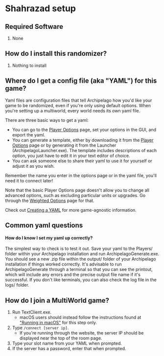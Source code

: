# Shahrazad setup

## Required Software

1. None

## How do I install this randomizer?

1. Nothing to install

## Where do I get a config file (aka "YAML") for this game?

Yaml files are configuration files that tell Archipelago how you'd like your game to be randomized, even if you're only using default options.
When you're setting up a multiworld, every world needs its own yaml file.

There are three basic ways to get a yaml:
* You can go to the [Player Options](https://archipelago.gg/games/Starcraft%202/player-options) page, set your options in the GUI, and export the yaml.
* You can generate a template, either by downloading it from the [Player Options](https://archipelago.gg/games/Starcraft%202/player-options) page or by generating it from the Launcher (ArchipelagoLauncher.exe). The template includes descriptions of each option, you just have to edit it in your text editor of choice.
* You can ask someone else to share their yaml to use it for yourself or adjust it as you wish.

Remember the name you enter in the options page or in the yaml file, you'll need it to connect later!

Note that the basic Player Options page doesn't allow you to change all advanced options, such as excluding particular units or upgrades. Go through the [Weighted Options](https://archipelago.gg/weighted-options) page for that.

Check out [Creating a YAML](https://archipelago.gg/tutorial/Archipelago/setup/en#creating-a-yaml) for more game-agnostic information.

## Common yaml questions
#### How do I know I set my yaml up correctly?

The simplest way to check is to test it out. Save your yaml to the Players/ folder within your Archipelago installation and run ArchipelagoGenerate.exe. You should see a new .zip file within the output/ folder of your Archipelago installation if things worked correctly. It's advisable to run ArchipelagoGenerate through a terminal so that you can see the printout, which will include any errors and the precise output file name if it's successful. If you don't like terminals, you can also check the log file in the logs/ folder.

## How do I join a MultiWorld game?

1. Run TextClient.exe.
   - macOS users should instead follow the instructions found at ["Running in macOS"](#running-in-macos) for this step only.
2. Type `/connect [server ip]`.
   - If you're running through the website, the server IP should be displayed near the top of the room page.
3. Type your slot name from your YAML when prompted.
4. If the server has a password, enter that when prompted.
